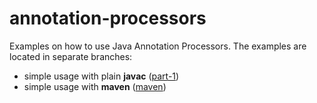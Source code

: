 # annotation-processors

Examples on how to use Java Annotation Processors. The examples are located in separate branches:

* simple usage with plain **javac** ([part-1](https://github.com/triologygmbh/annotation-processors/tree/part-1))
* simple usage with **maven** ([maven](https://github.com/triologygmbh/annotation-processors/tree/part-1-maven))